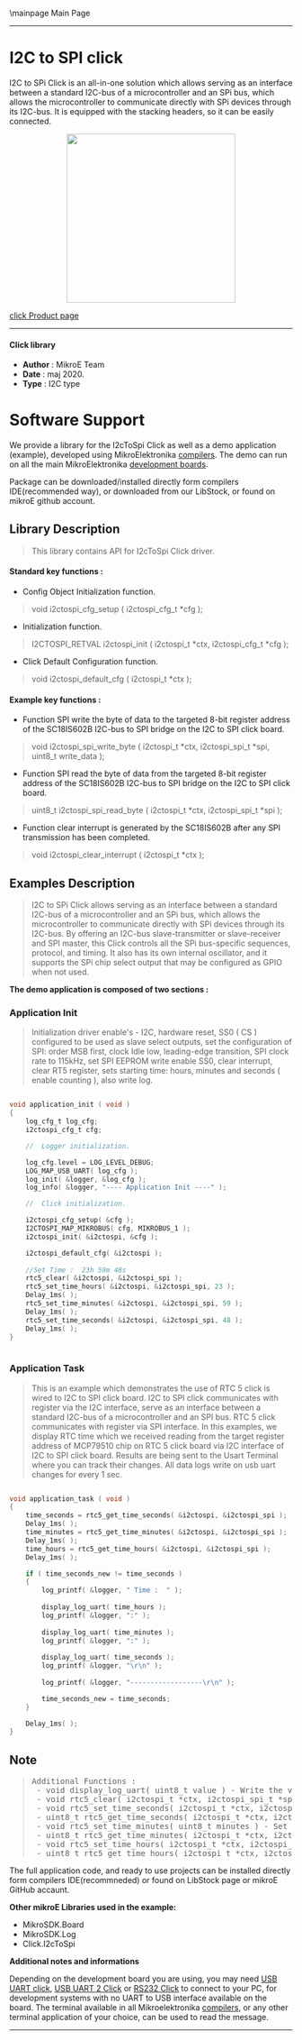 \mainpage Main Page
 
---
# I2C to SPI click

I2C to SPi Click is an all-in-one solution which allows serving as an interface between a standard I2C-bus of a microcontroller and an SPi bus, which allows the microcontroller to communicate directly with SPi devices through its I2C-bus. It is equipped with the stacking headers, so it can be easily connected. 

<p align="center">
  <img src="https://download.mikroe.com/images/click_for_ide/i2ctospi_click.png" height=300px>
</p>


[click Product page](<https://www.mikroe.com/i2c-to-spi-click>)

---


#### Click library 

- **Author**        : MikroE Team
- **Date**          : maj 2020.
- **Type**          : I2C type


# Software Support

We provide a library for the I2cToSpi Click 
as well as a demo application (example), developed using MikroElektronika 
[compilers](https://shop.mikroe.com/compilers). 
The demo can run on all the main MikroElektronika [development boards](https://shop.mikroe.com/development-boards).

Package can be downloaded/installed directly form compilers IDE(recommended way), or downloaded from our LibStock, or found on mikroE github account. 

## Library Description

> This library contains API for I2cToSpi Click driver.

#### Standard key functions :

- Config Object Initialization function.
> void i2ctospi_cfg_setup ( i2ctospi_cfg_t *cfg ); 
 
- Initialization function.
> I2CTOSPI_RETVAL i2ctospi_init ( i2ctospi_t *ctx, i2ctospi_cfg_t *cfg );

- Click Default Configuration function.
> void i2ctospi_default_cfg ( i2ctospi_t *ctx );


#### Example key functions :

- Function SPI write the byte of data to the targeted 8-bit register address of the SC18IS602B I2C-bus to SPI bridge on the I2C to SPI click board.
> void i2ctospi_spi_write_byte ( i2ctospi_t *ctx, i2ctospi_spi_t *spi, uint8_t write_data );
 
- Function SPI read the byte of data from the targeted 8-bit register address of the SC18IS602B I2C-bus to SPI bridge on the I2C to SPI click board.
> uint8_t i2ctospi_spi_read_byte ( i2ctospi_t *ctx, i2ctospi_spi_t *spi );

- Function clear interrupt is generated by the SC18IS602B after any SPI transmission has been completed.
> void i2ctospi_clear_interrupt ( i2ctospi_t *ctx );

## Examples Description

> I2C to SPi Click allows serving as an interface between a standard I2C-bus of a microcontroller 
> and an SPi bus, which allows the microcontroller to communicate directly with SPi devices 
> through its I2C-bus. By offering an I2C-bus slave-transmitter or slave-receiver and SPI master, 
> this Click controls all the SPi bus-specific sequences, protocol, and timing. It also has its own 
> internal oscillator, and it supports the SPi chip select output that may be configured as GPIO when not used.

**The demo application is composed of two sections :**

### Application Init 

>  Initialization driver enable's - I2C,
> hardware reset, SS0 ( CS ) configured to be used as slave select outputs, set the configuration of SPI:
> order MSB first, clock Idle low, leading-edge transition, SPI clock rate to 115kHz,
> set SPI EEPROM write enable SS0, clear  interrupt,
> clear RT5 register, sets starting time: hours, minutes and seconds ( enable counting ), also write log. 

```c

void application_init ( void )
{
    log_cfg_t log_cfg;
    i2ctospi_cfg_t cfg;

    //  Logger initialization.

    log_cfg.level = LOG_LEVEL_DEBUG;
    LOG_MAP_USB_UART( log_cfg );
    log_init( &logger, &log_cfg );
    log_info( &logger, "---- Application Init ----" );

    //  Click initialization.

    i2ctospi_cfg_setup( &cfg );
    I2CTOSPI_MAP_MIKROBUS( cfg, MIKROBUS_1 );
    i2ctospi_init( &i2ctospi, &cfg );

    i2ctospi_default_cfg( &i2ctospi );
    
    //Set Time :  23h 59m 48s
    rtc5_clear( &i2ctospi, &i2ctospi_spi );  
    rtc5_set_time_hours( &i2ctospi, &i2ctospi_spi, 23 );
    Delay_1ms( );
    rtc5_set_time_minutes( &i2ctospi, &i2ctospi_spi, 59 );
    Delay_1ms( );
    rtc5_set_time_seconds( &i2ctospi, &i2ctospi_spi, 48 );
    Delay_1ms( );
}
  
```

### Application Task

> This is an example which demonstrates the use of RTC 5 click is wired to I2C to SPI click board.
> I2C to SPI click communicates with register via the I2C interface,
> serve as an interface between a standard I2C-bus of a microcontroller and an SPI bus.
> RTC 5 click communicates with register via SPI interface.
> In this examples, we display RTC time which we received reading from the target register 
> address of MCP79510 chip on RTC 5 click board via I2C interface of I2C to SPI click board.
> Results are being sent to the Usart Terminal where you can track their changes.
> All data logs write on usb uart changes for every 1 sec. 

```c

void application_task ( void )
{
    time_seconds = rtc5_get_time_seconds( &i2ctospi, &i2ctospi_spi );
    Delay_1ms( );
    time_minutes = rtc5_get_time_minutes( &i2ctospi, &i2ctospi_spi );
    Delay_1ms( );
    time_hours = rtc5_get_time_hours( &i2ctospi, &i2ctospi_spi );
    Delay_1ms( );

    if ( time_seconds_new != time_seconds )
    {
        log_printf( &logger, " Time :  " );
    
        display_log_uart( time_hours );
        log_printf( &logger, ":" );
    
        display_log_uart( time_minutes );
        log_printf( &logger, ":" );
    
        display_log_uart( time_seconds );
        log_printf( &logger, "\r\n" );
        
        log_printf( &logger, "------------------\r\n" );

        time_seconds_new = time_seconds;
    }

    Delay_1ms( );
} 

```

## Note

> <pre>
> Additional Functions :
>  - void display_log_uart( uint8_t value ) - Write the value of time or date as a two-digit number.
>  - void rtc5_clear( i2ctospi_t *ctx, i2ctospi_spi_t *spi ) - Clear RTCC and SRAM memory of RTC 5 click.
>  - void rtc5_set_time_seconds( i2ctospi_t *ctx, i2ctospi_spi_t *spi, uint8_t seconds ) - Set the seconds and enable counting.
>  - uint8_t rtc5_get_time_seconds( i2ctospi_t *ctx, i2ctospi_spi_t *spi ) - Get the seconds.
>  - void rtc5_set_time_minutes( uint8_t minutes ) - Set the minutes.
>  - uint8_t rtc5_get_time_minutes( i2ctospi_t *ctx, i2ctospi_spi_t *spi ) - Get the minutes.
>  - void rtc5_set_time_hours( i2ctospi_t *ctx, i2ctospi_spi_t *spi, uint8_t hours ) - Set the hours.
>  - uint8_t rtc5_get_time_hours( i2ctospi_t *ctx, i2ctospi_spi_t *spi ) - Get the hours.
> </pre>

The full application code, and ready to use projects can be  installed directly form compilers IDE(recommneded) or found on LibStock page or mikroE GitHub accaunt.

**Other mikroE Libraries used in the example:** 

- MikroSDK.Board
- MikroSDK.Log
- Click.I2cToSpi

**Additional notes and informations**

Depending on the development board you are using, you may need 
[USB UART click](https://shop.mikroe.com/usb-uart-click), 
[USB UART 2 Click](https://shop.mikroe.com/usb-uart-2-click) or 
[RS232 Click](https://shop.mikroe.com/rs232-click) to connect to your PC, for 
development systems with no UART to USB interface available on the board. The 
terminal available in all Mikroelektronika 
[compilers](https://shop.mikroe.com/compilers), or any other terminal application 
of your choice, can be used to read the message.



---
